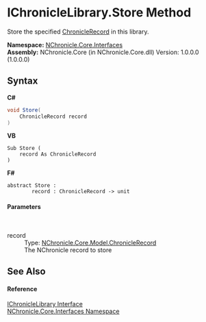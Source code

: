 # IChronicleLibrary.Store Method 
 

Store the specified <a href="T_NChronicle_Core_Model_ChronicleRecord.md">ChronicleRecord</a> in this library.

**Namespace:**&nbsp;<a href="N_NChronicle_Core_Interfaces.md">NChronicle.Core.Interfaces</a><br />**Assembly:**&nbsp;NChronicle.Core (in NChronicle.Core.dll) Version: 1.0.0.0 (1.0.0.0)

## Syntax

**C#**<br />
``` C#
void Store(
	ChronicleRecord record
)
```

**VB**<br />
``` VB
Sub Store ( 
	record As ChronicleRecord
)
```

**F#**<br />
``` F#
abstract Store : 
        record : ChronicleRecord -> unit 

```


#### Parameters
&nbsp;<dl><dt>record</dt><dd>Type: <a href="T_NChronicle_Core_Model_ChronicleRecord.md">NChronicle.Core.Model.ChronicleRecord</a><br />The NChronicle record to store</dd></dl>

## See Also


#### Reference
<a href="T_NChronicle_Core_Interfaces_IChronicleLibrary.md">IChronicleLibrary Interface</a><br /><a href="N_NChronicle_Core_Interfaces.md">NChronicle.Core.Interfaces Namespace</a><br />
